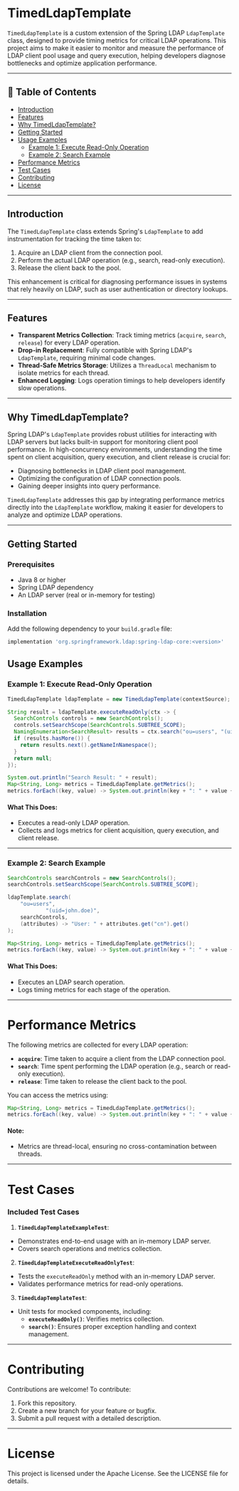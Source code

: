 # TimedLdapTemplate

`TimedLdapTemplate` is a custom extension of the Spring LDAP `LdapTemplate` class, designed to provide timing metrics for critical LDAP operations. This project aims to make it easier to monitor and measure the performance of LDAP client pool usage and query execution, helping developers diagnose bottlenecks and optimize application performance.

---

## 📖 Table of Contents
- [Introduction](#Introduction)
- [Features](#features)
- [Why TimedLdapTemplate?](#why-timedldaptemplate)
- [Getting Started](#getting-started)
- [Usage Examples](#usage-examples)
    - [Example 1: Execute Read-Only Operation](#example-1-execute-read-only-operation)
    - [Example 2: Search Example](#example-2-search-example)
- [Performance Metrics](#performance-metrics)
- [Test Cases](#test-cases)
- [Contributing](#contributing)
- [License](#license)

---

## Introduction

The `TimedLdapTemplate` class extends Spring's `LdapTemplate` to add instrumentation for tracking the time taken to:
1. Acquire an LDAP client from the connection pool.
2. Perform the actual LDAP operation (e.g., search, read-only execution).
3. Release the client back to the pool.

This enhancement is critical for diagnosing performance issues in systems that rely heavily on LDAP, such as user authentication or directory lookups.

---

## Features

- **Transparent Metrics Collection**: Track timing metrics (`acquire`, `search`, `release`) for every LDAP operation.
- **Drop-in Replacement**: Fully compatible with Spring LDAP's `LdapTemplate`, requiring minimal code changes.
- **Thread-Safe Metrics Storage**: Utilizes a `ThreadLocal` mechanism to isolate metrics for each thread.
- **Enhanced Logging**: Logs operation timings to help developers identify slow operations.

---

## Why TimedLdapTemplate?

Spring LDAP's `LdapTemplate` provides robust utilities for interacting with LDAP servers but lacks built-in support for monitoring client pool performance. In high-concurrency environments, understanding the time spent on client acquisition, query execution, and client release is crucial for:

- Diagnosing bottlenecks in LDAP client pool management.
- Optimizing the configuration of LDAP connection pools.
- Gaining deeper insights into query performance.

`TimedLdapTemplate` addresses this gap by integrating performance metrics directly into the `LdapTemplate` workflow, making it easier for developers to analyze and optimize LDAP operations.

---

## Getting Started

### Prerequisites

- Java 8 or higher
- Spring LDAP dependency
- An LDAP server (real or in-memory for testing)

### Installation

Add the following dependency to your `build.gradle` file:

```groovy
implementation 'org.springframework.ldap:spring-ldap-core:<version>'
```


## Usage Examples

### Example 1: Execute Read-Only Operation

```java
TimedLdapTemplate ldapTemplate = new TimedLdapTemplate(contextSource);

String result = ldapTemplate.executeReadOnly(ctx -> {
  SearchControls controls = new SearchControls();
  controls.setSearchScope(SearchControls.SUBTREE_SCOPE);
  NamingEnumeration<SearchResult> results = ctx.search("ou=users", "(uid=john.doe)", controls);
  if (results.hasMore()) {
    return results.next().getNameInNamespace();
  }
  return null;
});

System.out.println("Search Result: " + result);
Map<String, Long> metrics = TimedLdapTemplate.getMetrics();
metrics.forEach((key, value) -> System.out.println(key + ": " + value + " ms"));
```


#### What This Does:
- Executes a read-only LDAP operation.
- Collects and logs metrics for client acquisition, query execution, and client release.

---

### Example 2: Search Example

```java
SearchControls searchControls = new SearchControls();
searchControls.setSearchScope(SearchControls.SUBTREE_SCOPE);

ldapTemplate.search(
    "ou=users",
            "(uid=john.doe)",
    searchControls, 
    (attributes) -> "User: " + attributes.get("cn").get()
);

Map<String, Long> metrics = TimedLdapTemplate.getMetrics();
metrics.forEach((key, value) -> System.out.println(key + ": " + value + " ms"));
```


#### What This Does:
- Executes an LDAP search operation.
- Logs timing metrics for each stage of the operation.

---

# Performance Metrics

The following metrics are collected for every LDAP operation:

- **`acquire`**: Time taken to acquire a client from the LDAP connection pool.
- **`search`**: Time spent performing the LDAP operation (e.g., search or read-only execution).
- **`release`**: Time taken to release the client back to the pool.

You can access the metrics using:

```java
Map<String, Long> metrics = TimedLdapTemplate.getMetrics();
metrics.forEach((key, value) -> System.out.println(key + ": " + value + " ms"));
```

#### Note:
- Metrics are thread-local, ensuring no cross-contamination between threads.

---

# Test Cases

### Included Test Cases

1. **`TimedLdapTemplateExampleTest`**:
  - Demonstrates end-to-end usage with an in-memory LDAP server.
  - Covers search operations and metrics collection.

2. **`TimedLdapTemplateExecuteReadOnlyTest`**:
  - Tests the `executeReadOnly` method with an in-memory LDAP server.
  - Validates performance metrics for read-only operations.

3. **`TimedLdapTemplateTest`**:
  - Unit tests for mocked components, including:
    - **`executeReadOnly()`**: Verifies metrics collection.
    - **`search()`**: Ensures proper exception handling and context management.

---

# Contributing

Contributions are welcome! To contribute:

1. Fork this repository.
2. Create a new branch for your feature or bugfix.
3. Submit a pull request with a detailed description.

---

# License

This project is licensed under the Apache License. See the LICENSE file for details.

